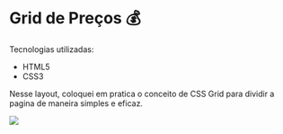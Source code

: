# Grid de Preços :moneybag:

Tecnologias utilizadas:

- HTML5
- CSS3

Nesse layout, coloquei em pratica o conceito de CSS Grid para dividir a pagina de maneira simples e eficaz.



![](https://uploaddeimagens.com.br/images/003/391/632/original/grid.PNG?1629486601)